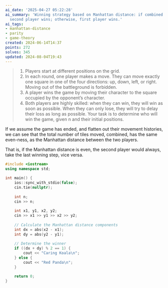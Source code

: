 ```yaml
---
ai_date: '2025-04-27 05:22:28'
ai_summary: 'Winning strategy based on Manhattan distance: if combined moves are even,
  second player wins; otherwise, first player wins.'
ai_tags:
- manhattan-distance
- parity
- game-theory
created: 2024-06-14T14:37
points: 272
solves: 345
updated: 2024-08-04T19:43
---
```


> 1. Players start at different positions on the grid.
> 2. In each round, one player makes a move. They can move exactly one square in one of the four directions: up, down, left, or right. Moving out of the battleground is forbidden.
> 3. A player wins the game by moving their character to the square occupied by the opponent’s character.
> 4. Both players are highly skilled: when they can win, they will win as soon as possible. When they can only lose, they will try to delay their loss as long as possible.
> Your task is to determine who will win the game, given n and their initial positions.

If we assume the game has ended, and flatten out their movement histories, we can see that the total number of tiles moved, combined, has the same even-ness, as the Manhattan distance between the two players.

That is, if the Manhattan distance is even, the second player would always, take the last winning step, vice versa.

```cpp
#include <iostream>
using namespace std;

int main() {
    ios::sync_with_stdio(false);
    cin.tie(nullptr);
    
    int n;
    cin >> n;
    
    int x1, y1, x2, y2;
    cin >> x1 >> y1 >> x2 >> y2;
    
    // Calculate the Manhattan distance components
    int dx = abs(x2 - x1);
    int dy = abs(y2 - y1);
    
    // Determine the winner
    if ((dx + dy) % 2 == 1) {
        cout << "Caring Koala\n";
    } else {
        cout << "Red Panda\n";
    }

    return 0;
}

```